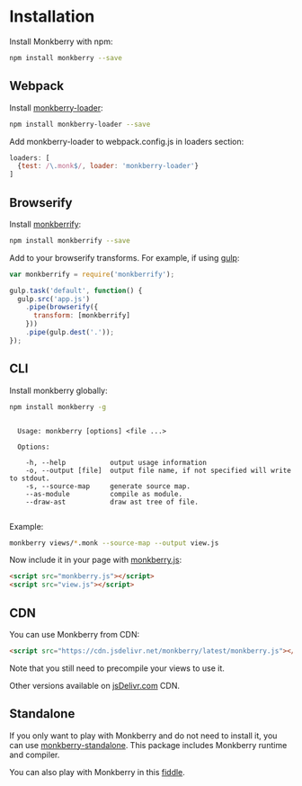 # Installation

Install Monkberry with npm:

```bash
npm install monkberry --save
```

## Webpack

Install [monkberry-loader](https://github.com/monkberry/monkberry-loader):

```bash
npm install monkberry-loader --save
```

Add monkberry-loader to webpack.config.js in loaders section:

```js
loaders: [
  {test: /\.monk$/, loader: 'monkberry-loader'}
]
```

## Browserify

Install [monkberrify](https://github.com/monkberry/monkberrify):

```bash
npm install monkberrify --save
```

Add to your browserify transforms. For example, if using [gulp](http://gulpjs.com/):

```js
var monkberrify = require('monkberrify');

gulp.task('default', function() {
  gulp.src('app.js')
    .pipe(browserify({
      transform: [monkberrify]
    }))
    .pipe(gulp.dest('.'));
});
```

## CLI

Install monkberry globally:

```bash
npm install monkberry -g
```

```

  Usage: monkberry [options] <file ...>

  Options:

    -h, --help           output usage information
    -o, --output [file]  output file name, if not specified will write to stdout.
    -s, --source-map     generate source map.
    --as-module          compile as module.
    --draw-ast           draw ast tree of file.
    
```

Example:

```bash
monkberry views/*.monk --source-map --output view.js
```

Now include it in your page with [monkberry.js](https://github.com/monkberry/monkberry/blob/master/monkberry.js):

```html
<script src="monkberry.js"></script>
<script src="view.js"></script>
```

## CDN

You can use Monkberry from CDN:

```html
<script src="https://cdn.jsdelivr.net/monkberry/latest/monkberry.js"></script>
```

Note that you still need to precompile your views to use it.

Other versions available on [jsDelivr.com](https://www.jsdelivr.com/projects/monkberry) CDN.

## Standalone

If you only want to play with Monkberry and do not need to install it, you can use [monkberry-standalone](https://github.com/monkberry/standalone). 
This package includes Monkberry runtime and compiler. 

You can also play with Monkberry in this [fiddle](https://jsfiddle.net/medv/z8pzsdyv/).
